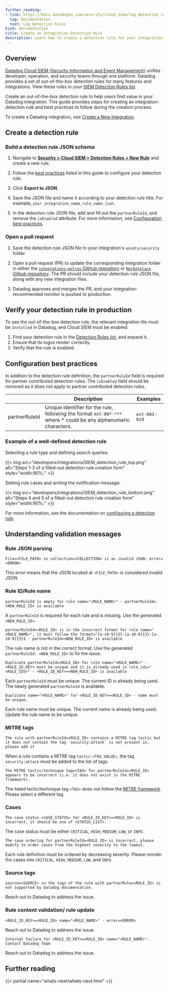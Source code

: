 ```yaml
---
further_reading:
- link: https://docs.datadoghq.com/security/cloud_siem/log_detection_rules
  tag: Documentation
  text: Log Detection Rules
kind: documentation
title: Create an Integration Detection Rule
description: Learn how to create a detection rule for your integration.
---
```

## Overview

[Datadog Cloud SIEM (Security Information and Event Management)][1] unifies developer, operation, and security teams through one platform. Datadog provides a set of out-of-the-box detection rules for many features and integrations. View these rules in your [SIEM Detection Rules list][2].

Create an out-of-the-box detection rule to help users find value in your Datadog integration. This guide provides steps for creating an integration-detection rule and best practices to follow during the creation process.

To create a Datadog integration, see [Create a New Integration][3].

## Create a detection rule
### Build a detection rule JSON schema

1. Navigate to **[Security > Cloud SIEM > Detection Rules > New Rule][4]** and create a new rule.

2. Follow the [best practices](#configuration-best-practices) listed in this guide to configure your detection rule.
 
3. Click **Export to JSON**.

4. Save the JSON file and name it according to your detection rule title. For example, `your_integration_name_rule_name.json`.

5. In the detection rule JSON file, add and fill out the `partnerRuleId`, and remove the `isEnabled` attribute. For more information, see [Configuration best practices](#configuration-best-practices).

### Open a pull request

1. Save the detection rule JSON file to your integration's `assets/security` folder.  

2. Open a pull request (PR) to update the corresponding integration folder in either the [`integrations-extras` GitHub repository][5] or [`Marketplace` Github repository][6]. The PR should include your detection rule JSON file, along with any new integration files.

3. Datadog approves and merges the PR, and your integration-recommended monitor is pushed to production.

## Verify your detection rule in production

To see the out-of-the-box detection rule, the relevant integration tile must be `Installed` in Datadog, and Cloud SIEM must be enabled. 

1. Find your detection rule in the [Detection Rules list][2], and expand it. 
2. Ensure that its logos render correctly.
3. Verify that the rule is enabled.

## Configuration best practices

In addition to the detection rule definition, the `partnerRuleId` field is required for partner contributed detection rules. The `isEnabled` field should be removed as it does not apply to partner contributed detection rules.

|      | Description    | Examples |
| ---  | ----------- | ----------- |
|partnerRuleId | Unique identifier for the rule, following the format `ext-00*-***` where * could be any alphanumeric characters. | `ext-003-bzd` |

### Example of a well-defined detection rule

Selecting a rule type and defining search queries:

{{< img src="developers/integrations/SIEM_detection_rule_top.png" alt="Steps 1-3 of a filled-out detection rule creation form" style="width:90%;" >}}

Setting rule cases and writing the notification message:

{{< img src="developers/integrations/SIEM_detection_rule_bottom.png" alt="Steps 4 and 5 of a filled-out detection rule creation form" style="width:90%;" >}}

For more information, see the documentation on [configuring a detection rule][7].

## Understanding validation messages

### Rule JSON parsing
```
File=<FILE_PATH> in collection=<COLLECTION> is an invalid JSON: error=<ERROR>
```
This error means that the JSON located at `<FILE_PATH>` is considered invalid JSON

### Rule ID/Rule name
```
partnerRuleId is empty for rule name="<RULE_NAME>" - partnerRuleId=<NEW_RULE_ID> is available
```
A `partnerRuleId` is required for each rule and is missing. Use the generated `<NEW_RULE_ID>`. 

```
partnerRuleId=<RULE_ID> is in the incorrect format for rule name="<RULE_NAME>", it must follow the format=^[a-z0-9]{3}-[a-z0-9]{3}-[a-z0-9]{3}$ - partnerRuleId=<NEW_RULE_ID> is available
```
The rule name is not in the correct format. Use the generated `partnerRuleId: <NEW_RULE_ID>` to fix the issue.

```
Duplicate partnerRuleId=<RULE_ID> for rule name="<RULE_NAME>" - <RULE_ID_KEY> must be unique and it is already used in rule_ids="<RULE_IDS>" - <RULE_ID_KEY>=<NEW_RULE_ID> is available
```
Each `partnerRuleId` must be unique. The current ID is already being used. The newly generated `partnerRuleId` is available.

```
Duplicate name="<RULE_NAME>" for <RULE_ID_KEY>=<RULE_ID> - name must be unique.
```
Each rule name must be unique. The current name is already being used. Update the rule name to be unique.

### MITRE tags
```
The rule with partnerRuleId=<RULE_ID> contains a MITRE tag tactic but it does not contain the tag `security:attack` is not present in, please add it
```
When a rule contains a MITRE tag `tactic:<TAG_VALUE>`, the tag `security:attack` must be added to the list of tags.

```
The MITRE tactic/technique tag=<TAG> for partnerRuleId=<RULE_ID> appears to be incorrect (i.e. it does not exist in the MITRE framework).
```
The listed tactic/technique tag `<TAG>` does not follow the [MITRE framework](https://attack.mitre.org/). Please select a different tag.

### Cases
```
The case status <CASE_STATUS> for <RULE_ID_KEY>=<RULE_ID> is incorrect, it should be one of <STATUS_LIST>.
```
The case status must be either `CRITICAL`, `HIGH`, `MEDIUM`, `LOW`, or `INFO`.

```
The case ordering for partnerRuleId=<RULE_ID> is incorrect, please modify to order cases from the highest severity to the lowest.
```
Each rule definition must be ordered by decreasing severity. Please reorder the cases into `CRITICAL`, `HIGH`, `MEDIUM`, `LOW`, and `INFO`.

### Source tags
```
source=<SOURCE> in the tags of the rule with partnerRule=<RULE_ID> is not supported by Datadog documentation.
```
Reach out to Datadog to address the issue.

### Rule content validation/ rule update
```
<RULE_ID_KEY>=<RULE_ID> name="<RULE_NAME>" - error=<ERROR>
```
Reach out to Datadog to address the issue.

```
Internal failure for <RULE_ID_KEY>=<RULE_ID> name="<RULE_NAME>"- Contact Datadog Team
```
Reach out to Datadog to address the issue.


## Further reading

{{< partial name="whats-next/whats-next.html" >}}

[1]: https://docs.datadoghq.com/security/cloud_siem/
[2]: https://app.datadoghq.com/security/rules?deprecated=hide&groupBy=tactic&product=siem&sort=rule_name 
[3]: https://docs.datadoghq.com/developers/integrations/agent_integration/
[4]: https://app.datadoghq.com/security/rules/new?product=siem
[5]: https://github.com/DataDog/integrations-extras 
[6]: https://github.com/DataDog/marketplace
[7]: https://docs.datadoghq.com/security/cloud_siem/log_detection_rules

